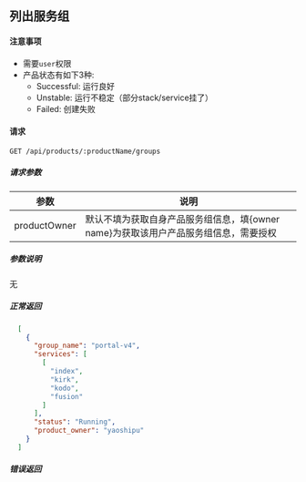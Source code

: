 ## 列出服务组

#### 注意事项

- 需要`user`权限
- 产品状态有如下3种:
  - Successful: 运行良好
  - Unstable: 运行不稳定（部分stack/service挂了）
  - Failed: 创建失败
  
#### 请求

```
GET /api/products/:productName/groups
```

##### 请求参数

|参数|说明|
|---|---|
|productOwner|默认不填为获取自身产品服务组信息，填{owner name}为获取该用户产品服务组信息，需要授权|

##### 参数说明

无

##### 正常返回

```json
  [
    {
      "group_name": "portal-v4",
      "services": [
        [
          "index",
          "kirk",
          "kodo",
          "fusion"
        ]
      ],
      "status": "Running",
      "product_owner": "yaoshipu"
    }
  ]
```
##### 错误返回
